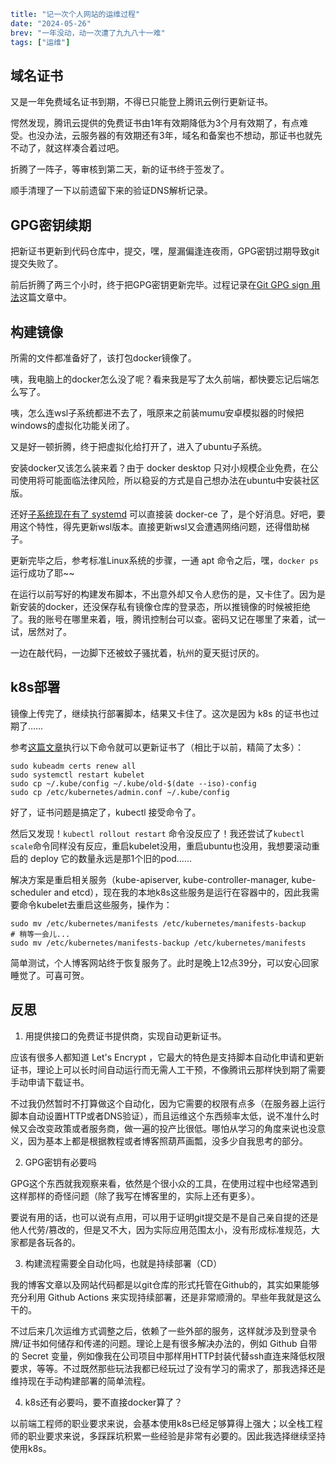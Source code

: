 ```yaml lw-blog-meta
title: "记一次个人网站的运维过程"
date: "2024-05-26"
brev: "一年没动，动一次遭了九九八十一难"
tags: ["运维"]
```

## 域名证书

又是一年免费域名证书到期，不得已只能登上腾讯云例行更新证书。

愕然发现，腾讯云提供的免费证书由1年有效期降低为3个月有效期了，有点难受。也没办法，云服务器的有效期还有3年，域名和备案也不想动，那证书也就先不动了，就这样凑合着过吧。

折腾了一阵子，等审核到第二天，新的证书终于签发了。

顺手清理了一下以前遗留下来的验证DNS解析记录。

## GPG密钥续期

把新证书更新到代码仓库中，提交，嘿，屋漏偏逢连夜雨，GPG密钥过期导致git提交失败了。

前后折腾了两三个小时，终于把GPG密钥更新完毕。过程记录在[Git GPG sign 用法](../2022/220526-git-gpg-sign.md)这篇文章中。

## 构建镜像

所需的文件都准备好了，该打包docker镜像了。

咦，我电脑上的docker怎么没了呢？看来我是写了太久前端，都快要忘记后端怎么写了。

咦，怎么连wsl子系统都进不去了，哦原来之前装mumu安卓模拟器的时候把windows的虚拟化功能关闭了。

又是好一顿折腾，终于把虚拟化给打开了，进入了ubuntu子系统。

安装docker又该怎么装来着？由于 docker desktop 只对小规模企业免费，在公司使用将可能面临法律风险，所以稳妥的方式是自己想办法在ubuntu中安装社区版。

还好[子系统现在有了 systemd](https://learn.microsoft.com/en-us/windows/wsl/systemd) 可以直接装 docker-ce 了，是个好消息。好吧，要用这个特性，得先更新wsl版本。直接更新wsl又会遭遇网络问题，还得借助梯子。

更新完毕之后，参考标准Linux系统的步骤，一通 apt 命令之后，嘿，`docker ps`运行成功了耶~~

在运行以前写好的构建发布脚本，不出意外却又令人悲伤的是，又卡住了。因为是新安装的docker，还没保存私有镜像仓库的登录态，所以推镜像的时候被拒绝了。我的账号在哪里来着，哦，腾讯控制台可以查。密码又记在哪里了来着，试一试，居然对了。

一边在敲代码，一边脚下还被蚊子骚扰着，杭州的夏天挺讨厌的。

## k8s部署

镜像上传完了，继续执行部署脚本，结果又卡住了。这次是因为 k8s 的证书也过期了……

参考[这篇文章](https://stackoverflow.com/questions/49885636/kubernetes-expired-certificate)执行以下命令就可以更新证书了（相比于以前，精简了太多）：

```shell
sudo kubeadm certs renew all
sudo systemctl restart kubelet
sudo cp ~/.kube/config ~/.kube/old-$(date --iso)-config
sudo cp /etc/kubernetes/admin.conf ~/.kube/config
```

好了，证书问题是搞定了，kubectl 接受命令了。

然后又发现！`kubectl rollout restart` 命令没反应了！我还尝试了`kubectl scale`命令同样没有反应，重启kubelet没用，重启ubuntu也没用，我想要滚动重启的 deploy 它的数量永远是那1个旧的pod……

解决方案是重启相关服务（kube-apiserver, kube-controller-manager, kube-scheduler and etcd），现在我的本地k8s这些服务是运行在容器中的，因此我需要命令kubelet去重启这些服务，操作为：

```shell
sudo mv /etc/kubernetes/manifests /etc/kubernetes/manifests-backup
# 稍等一会儿...
sudo mv /etc/kubernetes/manifests-backup /etc/kubernetes/manifests
```

简单测试，个人博客网站终于恢复服务了。此时是晚上12点39分，可以安心回家睡觉了。可喜可贺。

## 反思

1. 用提供接口的免费证书提供商，实现自动更新证书。

应该有很多人都知道 Let's Encrypt ，它最大的特色是支持脚本自动化申请和更新证书，理论上可以长时间自动运行而无需人工干预，不像腾讯云那样快到期了需要手动申请下载证书。

不过我仍然暂时不打算做这个自动化，因为它需要的权限有点多（在服务器上运行脚本自动设置HTTP或者DNS验证），而且运维这个东西频率太低，说不准什么时候又会改变政策或者服务商，做一遍的投产比很低。哪怕从学习的角度来说也没意义，因为基本上都是根据教程或者博客照葫芦画瓢，没多少自我思考的部分。

2. GPG密钥有必要吗

GPG这个东西就我观察来看，依然是个很小众的工具，在使用过程中也经常遇到这样那样的奇怪问题（除了我写在博客里的，实际上还有更多）。

要说有用的话，也可以说有点用，可以用于证明git提交是不是自己亲自提的还是他人代劳/篡改的，但是又不大，因为实际应用范围太小，没有形成标准规范，大家都是各玩各的。

3. 构建流程需要全自动化吗，也就是持续部署（CD）

我的博客文章以及网站代码都是以git仓库的形式托管在Github的，其实如果能够充分利用 Github Actions 来实现持续部署，还是非常顺滑的。早些年我就是这么干的。

不过后来几次运维方式调整之后，依赖了一些外部的服务，这样就涉及到登录令牌/证书如何储存和传递的问题。理论上是有很多解决办法的，例如 Github 自带的 Secret 变量，例如像我在公司项目中那样用HTTP封装代替ssh直连来降低权限要求，等等。不过既然那些玩法我都已经玩过了没有学习的需求了，那我选择还是维持现在手动构建部署的简单流程。

4. k8s还有必要吗，要不直接docker算了？

以前端工程师的职业要求来说，会基本使用k8s已经足够算得上强大；以全栈工程师的职业要求来说，多踩踩坑积累一些经验是非常有必要的。因此我选择继续坚持使用k8s。
